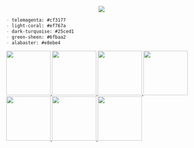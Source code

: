 <p align="center">
  <a href="https://unlimish.xyz"><img src="https://user-images.githubusercontent.com/14168376/141506358-789c31fa-aafe-4628-a617-4e64f9020709.png"></a>
</p>

```md
- telemagenta: #cf3177
- light-coral: #ef767a
- dark-turquoise: #25ced1
- green-sheen: #6fbaa2
- alabaster: #e8ebe4
```


[<img src="https://media.giphy.com/media/Qs21U3AFIOParcUMpV/giphy.gif" width="117"> <img src="https://media.giphy.com/media/f6ymri3hBxtbhvcGeH/giphy.gif" width="117"> <img src="https://media.giphy.com/media/Qs21U3AFIOParcUMpV/giphy.gif" width="117"> <img src="https://media.giphy.com/media/PnPZXWDxm613w8COU3/giphy.gif" width="117"> <img src="https://media.giphy.com/media/Qs21U3AFIOParcUMpV/giphy.gif" width="117"> <img src="https://media.giphy.com/media/d7f5nrrGrNW5mNIA2c/giphy.gif" width="117"> <img src="https://media.giphy.com/media/Qs21U3AFIOParcUMpV/giphy.gif" width="117">](https://giphy.com/unlimish)

